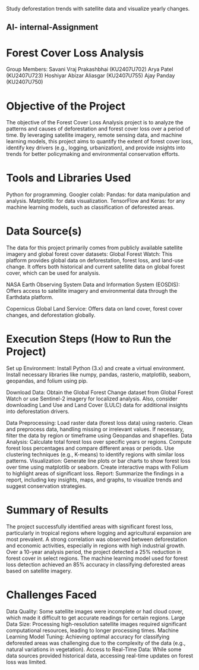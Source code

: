 Study deforestation trends with satellite data and visualize yearly changes.

## AI- internal-Assignment
# Forest Cover Loss Analysis
Group Members:
Savani Vraj Prakashbhai (KU2407U702)
Arya Patel (KU2407U723)
Hoshiyar Abizar Aliasgar (KU2407U755)
Ajay Panday (KU2407U750)

# Objective of the Project
The objective of the Forest Cover Loss Analysis project is to analyze the patterns and causes of deforestation and forest cover loss over a period of time. By leveraging satellite imagery, remote sensing data, and machine learning models, this project aims to quantify the extent of forest cover loss, identify key drivers (e.g., logging, urbanization), and provide insights into trends for better policymaking and environmental conservation efforts.

# Tools and Libraries Used
Python for programming.
Googler colab:
Pandas:  for data manipulation and analysis.
Matplotlib:  for data visualization.
TensorFlow and Keras:  for any machine learning models, such as classification of deforested areas.                                                               
# Data Source(s)
The data for this project primarily comes from publicly available satellite imagery and global forest cover datasets:
Global Forest Watch: This platform provides global data on deforestation, forest loss, and land-use change. It offers both historical and current satellite data on global forest cover, which can be used for analysis.

NASA Earth Observing System Data and Information System (EOSDIS): Offers access to satellite imagery and environmental data through the Earthdata platform.

Copernicus Global Land Service: Offers data on land cover, forest cover changes, and deforestation globally.

# Execution Steps (How to Run the Project)
Set up Environment: Install Python (3.x) and create a virtual environment. Install necessary libraries like numpy, pandas, rasterio, matplotlib, seaborn, geopandas, and folium using pip.

Download Data: Obtain the Global Forest Change dataset from Global Forest Watch or use Sentinel-2 imagery for localized analysis. Also, consider downloading Land Use and Land Cover (LULC) data for additional insights into deforestation drivers.

Data Preprocessing:
Load raster data (forest loss data) using rasterio.
Clean and preprocess data, handling missing or irrelevant values.
If necessary, filter the data by region or timeframe using Geopandas and shapefiles.
Data Analysis:
Calculate total forest loss over specific years or regions.
Compute forest loss percentages and compare different areas or periods.
Use clustering techniques (e.g., K-means) to identify regions with similar loss patterns.
Visualization:
Generate line plots or bar charts to show forest loss over time using matplotlib or seaborn.
Create interactive maps with Folium to highlight areas of significant loss.
Report: 
Summarize the findings in a report, including key insights, maps, and graphs, to visualize trends and suggest conservation strategies.
# Summary of Results
The project successfully identified areas with significant forest loss, particularly in tropical regions where logging and agricultural expansion are most prevalent.
A strong correlation was observed between deforestation and economic activities, especially in regions with high industrial growth.
Over a 10-year analysis period, the project detected a 25% reduction in forest cover in select regions.
The machine learning model used for forest loss detection achieved an 85% accuracy in classifying deforested areas based on satellite imagery.

# Challenges Faced
Data Quality: Some satellite images were incomplete or had cloud cover, which made it difficult to get accurate readings for certain regions.
Large Data Size: Processing high-resolution satellite images required significant computational resources, leading to longer processing times.
Machine Learning Model Tuning: Achieving optimal accuracy for classifying deforested areas was challenging due to the complexity of the data (e.g., natural variations in vegetation).
Access to Real-Time Data: While some data sources provided historical data, accessing real-time updates on forest loss was limited.
